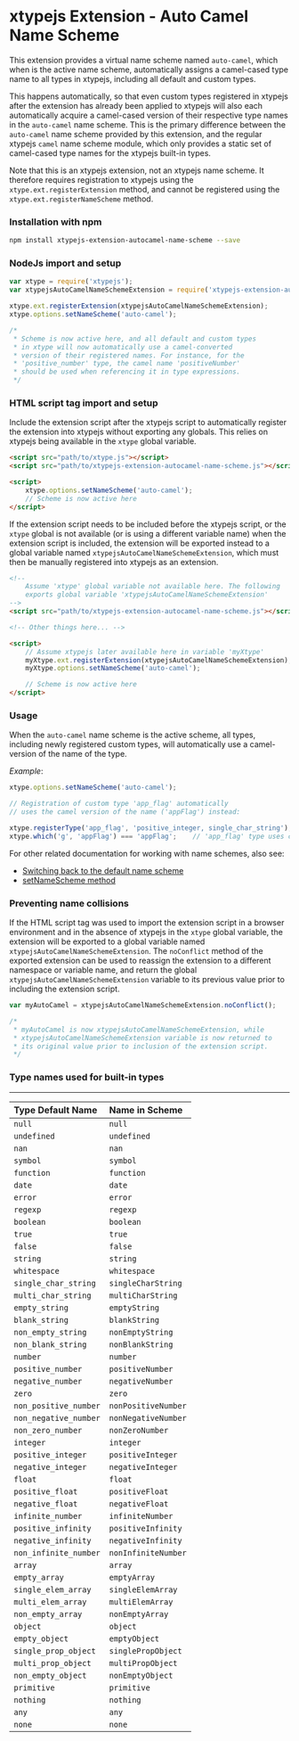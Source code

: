 # xtypejs Extension - Auto Camel Name Scheme

This extension provides a virtual name scheme named `auto-camel`, which when is the active name scheme, automatically assigns a camel-cased type name to all types in xtypejs, including all default and custom types.

This happens automatically, so that even custom types registered in xtypejs after the extension has already been applied to xtypejs will also each automatically acquire a camel-cased version of their respective type names in the `auto-camel` name scheme. This is the primary difference between the `auto-camel` name scheme provided by this extension, and the regular xtypejs `camel` name scheme module, which only provides a static set of camel-cased type names for the xtypejs built-in types.

Note that this is an xtypejs extension, not an xtypejs name scheme. It therefore requires registration to xtypejs using the `xtype.ext.registerExtension` method, and cannot be registered using the `xtype.ext.registerNameScheme` method.

### Installation with npm

```sh
npm install xtypejs-extension-autocamel-name-scheme --save
```

### NodeJs import and setup

```js
var xtype = require('xtypejs');
var xtypejsAutoCamelNameSchemeExtension = require('xtypejs-extension-autocamel-name-scheme');

xtype.ext.registerExtension(xtypejsAutoCamelNameSchemeExtension);
xtype.options.setNameScheme('auto-camel');

/*
 * Scheme is now active here, and all default and custom types
 * in xtype will now automatically use a camel-converted
 * version of their registered names. For instance, for the
 * 'positive_number' type, the camel name 'positiveNumber'
 * should be used when referencing it in type expressions.
 */
```

### HTML script tag import and setup

 Include the extension script after the xtypejs script to automatically register the extension into xtypejs without exporting any globals. This relies on xtypejs being available in the `xtype` global variable.

```html
<script src="path/to/xtype.js"></script>
<script src="path/to/xtypejs-extension-autocamel-name-scheme.js"></script>

<script>
    xtype.options.setNameScheme('auto-camel');
    // Scheme is now active here
</script>
```

If the extension script needs to be included before the xtypejs script, or the `xtype` global is not available (or is using a different variable name) when the extension script is included, the extension will be exported instead to a global variable named `xtypejsAutoCamelNameSchemeExtension`, which must then be manually registered into xtypejs as an extension.

```html
<!--
    Assume 'xtype' global variable not available here. The following
    exports global variable 'xtypejsAutoCamelNameSchemeExtension'
-->
<script src="path/to/xtypejs-extension-autocamel-name-scheme.js"></script>

<!-- Other things here... -->

<script>
    // Assume xtypejs later available here in variable 'myXtype'
    myXtype.ext.registerExtension(xtypejsAutoCamelNameSchemeExtension);
    myXtype.options.setNameScheme('auto-camel');

    // Scheme is now active here
</script>
```

### Usage

When the `auto-camel` name scheme is the active scheme, all types, including newly registered custom types, will automatically use a camel-version of the name of the type.

*Example*:

```js
xtype.options.setNameScheme('auto-camel');

// Registration of custom type 'app_flag' automatically
// uses the camel version of the name ('appFlag') instead:

xtype.registerType('app_flag', 'positive_integer, single_char_string');
xtype.which('g', 'appFlag') === 'appFlag';    // 'app_flag' type uses camel name 'appFlag'
```

For other related documentation for working with name schemes, also see:

* [Switching back to the default name scheme](http://xtype.js.org/guide/switching_back_to_default_name_scheme)
* [setNameScheme method](http://xtype.js.org/api/setNameScheme)

### Preventing name collisions

If the HTML script tag was used to import the extension script in a browser environment and in the absence of xtypejs in the `xtype` global variable, the extension will be exported to a global variable named `xtypejsAutoCamelNameSchemeExtension`. The `noConflict` method of the exported extension can be used to reassign the extension to a different namespace or variable name, and return the global `xtypejsAutoCamelNameSchemeExtension` variable to its previous value prior to including the extension script.

```js
var myAutoCamel = xtypejsAutoCamelNameSchemeExtension.noConflict();

/*
 * myAutoCamel is now xtypejsAutoCamelNameSchemeExtension, while 
 * xtypejsAutoCamelNameSchemeExtension variable is now returned to
 * its original value prior to inclusion of the extension script.
 */ 
```

### Type names used for built-in types
---

Type Default Name    | Name in Scheme
:------------------  | :------------
`null`               | `null`
`undefined`          | `undefined`
`nan`                | `nan`
`symbol`             | `symbol`
`function`           | `function`
`date`               | `date`
`error`              | `error`
`regexp`             | `regexp`
`boolean`            | `boolean`
`true`               | `true`
`false`              | `false`
`string`             | `string`
`whitespace`         | `whitespace`
`single_char_string` | `singleCharString`
`multi_char_string`  | `multiCharString`
`empty_string`       | `emptyString`
`blank_string`       | `blankString`
`non_empty_string`   | `nonEmptyString`
`non_blank_string`   | `nonBlankString`
`number`             | `number`
`positive_number`    | `positiveNumber`
`negative_number`    | `negativeNumber`
`zero`               | `zero`
`non_positive_number`| `nonPositiveNumber`
`non_negative_number`| `nonNegativeNumber`
`non_zero_number`    | `nonZeroNumber`
`integer`            | `integer`
`positive_integer`   | `positiveInteger`
`negative_integer`   | `negativeInteger`
`float`              | `float`
`positive_float`     | `positiveFloat`
`negative_float`     | `negativeFloat`
`infinite_number`    | `infiniteNumber`
`positive_infinity`  | `positiveInfinity`
`negative_infinity`  | `negativeInfinity`
`non_infinite_number`| `nonInfiniteNumber`
`array`              | `array`
`empty_array`        | `emptyArray`
`single_elem_array`  | `singleElemArray`
`multi_elem_array`   | `multiElemArray`
`non_empty_array`    | `nonEmptyArray`
`object`             | `object`
`empty_object`       | `emptyObject`
`single_prop_object` | `singlePropObject`
`multi_prop_object`  | `multiPropObject`
`non_empty_object`   | `nonEmptyObject`
`primitive`          | `primitive`
`nothing`            | `nothing`
`any`                | `any`
`none`               | `none`